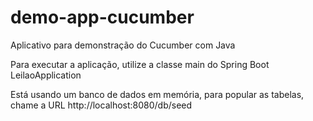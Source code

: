 # demo-app-cucumber
Aplicativo para demonstração do Cucumber com Java

Para executar a aplicação, utilize a classe main do Spring Boot LeilaoApplication

Está usando um banco de dados em memória, para popular as tabelas, chame a URL http://localhost:8080/db/seed
